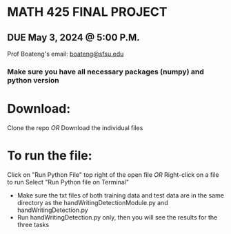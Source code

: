 # MATH 425 FINAL PROJECT
## DUE May 3, 2024 @ 5:00 P.M.
Prof Boateng's email: boateng@sfsu.edu
### Make sure you have all necessary packages (numpy) and python version

# **Download:**
Clone the repo
*OR*
Download the individual files

# **To run the file:**
Click on "Run Python File" top right of the open file
*OR*
Right-click on a file to run
Select "Run Python file on Terminal"
  - Make sure the txt files of both training data and test data are in the same directory as the handWritingDetectionModule.py and handWritingDetection.py
  - Run handWritingDetection.py only, then you will see the results for the three tasks

